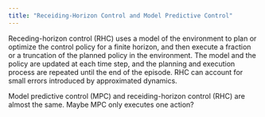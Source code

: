 ```yaml
---
title: "Receiding-Horizon Control and Model Predictive Control"
---
```

Receding-horizon control (RHC) uses a model of the environment to plan or optimize the control policy for a finite horizon, and then execute a fraction or a truncation of the planned policy in the environment.
The model and the policy are updated at each time step, and the planning and execution process are repeated until the end of the episode.
RHC can account for small errors introduced by approximated dynamics.

Model predictive control (MPC) and receiding-horizon control (RHC) are almost the same.
Maybe MPC only executes one action?
